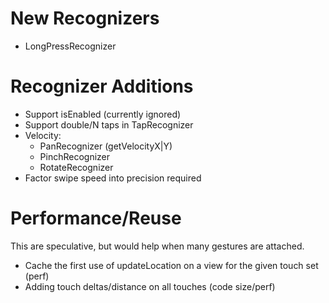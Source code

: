 New Recognizers
===============

* LongPressRecognizer

Recognizer Additions
====================

* Support isEnabled (currently ignored)
* Support double/N taps in TapRecognizer
* Velocity:
    * PanRecognizer (getVelocityX|Y)
    * PinchRecognizer
    * RotateRecognizer
* Factor swipe speed into precision required

Performance/Reuse
=================

This are speculative, but would help when many gestures are attached.

* Cache the first use of updateLocation on a view for the given touch set (perf)
* Adding touch deltas/distance on all touches (code size/perf)
